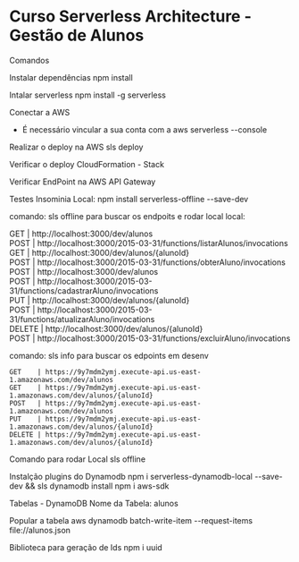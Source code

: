 # Curso Serverless Architecture - Gestão de Alunos

Comandos 
 
Instalar dependências
npm install

Intalar serverless
npm install -g serverless
 
Conectar a AWS
 - É necessário vincular a sua conta com a aws
serverless --console

Realizar o deploy na AWS
sls deploy

Verificar o deploy
CloudFormation - Stack

Verificar EndPoint na AWS
API Gateway

Testes Insominia
Local:
npm install serverless-offline --save-dev

comando: sls offline 
para buscar os endpoits e rodar local local:

   GET    | http://localhost:3000/dev/alunos                                        
   POST   | http://localhost:3000/2015-03-31/functions/listarAlunos/invocations     
   GET    | http://localhost:3000/dev/alunos/{alunoId}                              
   POST   | http://localhost:3000/2015-03-31/functions/obterAluno/invocations       
   POST   | http://localhost:3000/dev/alunos                                        
   POST   | http://localhost:3000/2015-03-31/functions/cadastrarAluno/invocations   
   PUT    | http://localhost:3000/dev/alunos/{alunoId}                              
   POST   | http://localhost:3000/2015-03-31/functions/atualizarAluno/invocations   
   DELETE | http://localhost:3000/dev/alunos/{alunoId}                              
   POST   | http://localhost:3000/2015-03-31/functions/excluirAluno/invocations


comando: sls info 
para buscar os edpoints em desenv

    GET    | https://9y7mdm2ymj.execute-api.us-east-1.amazonaws.com/dev/alunos
    GET    | https://9y7mdm2ymj.execute-api.us-east-1.amazonaws.com/dev/alunos/{alunoId}
    POST   | https://9y7mdm2ymj.execute-api.us-east-1.amazonaws.com/dev/alunos
    PUT    | https://9y7mdm2ymj.execute-api.us-east-1.amazonaws.com/dev/alunos/{alunoId}
    DELETE | https://9y7mdm2ymj.execute-api.us-east-1.amazonaws.com/dev/alunos/{alunoId}


Comando para rodar Local
sls offline

Instalção plugins do Dynamodb 
npm i serverless-dynamodb-local --save-dev && sls dynamodb install
npm i aws-sdk


Tabelas - DynamoDB
Nome da Tabela: alunos


Popular a tabela
aws dynamodb batch-write-item --request-items file://alunos.json

Biblioteca para geração de Ids
npm i uuid
